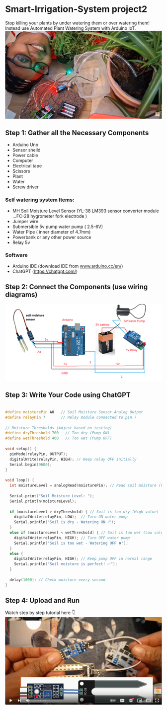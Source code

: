 # Smart-Irrigation-System project2
Stop killing your plants by under watering them or over watering them! Instead use Automated Plant Watering System with Arduino IoT.
![Landing Image](Automated_Plant_Watering_System_with_Arduino_IoT-nawdigital.png)

## Step 1: Gather all the Necessary Components
* Arduino Uno
* Sensor sheild
* Power cable
* Computer
* Electrical tape
* Scissors
* Plant
* Water
* Screw driver
### Self watering system Items: 
* MH Soil Moisture Level Sensor (YL-38 LM393 sensor converter module
...FC-28 hygrometer fork electrode )
* Jumper wire
* Submersible  5v pump water pump ( 2.5-6V)
* Water Pipe  ( inner diameter of 4.7mm)
* Powerbank or any other power source
* Relay 5v
### Software
* Arduino IDE (download IDE from www.arduino.cc/en/) 
* ChatGPT (https://chatgpt.com/)

## Step 2: Connect the Components (use wiring diagrams)
![Wiring Diagram](smart_irrigation_system_arduino_wiring_diagram.png)

## Step 3: Write Your Code using ChatGPT
``` C++

#define moisturePin A0   // Soil Moisture Sensor Analog Output
#define relayPin 7       // Relay module connected to pin 7

// Moisture Thresholds (Adjust based on testing)
#define dryThreshold 700   // Too dry (Pump ON)
#define wetThreshold 400   // Too wet (Pump OFF)

void setup() {
  pinMode(relayPin, OUTPUT);
  digitalWrite(relayPin, HIGH); // Keep relay OFF initially
  Serial.begin(9600);
}

void loop() {
  int moistureLevel = analogRead(moisturePin); // Read soil moisture (0-1023)

  Serial.print("Soil Moisture Level: ");
  Serial.println(moistureLevel);

  if (moistureLevel > dryThreshold) { // Soil is too dry (High value)
    digitalWrite(relayPin, LOW);  // Turn ON water pump
    Serial.println("Soil is dry - Watering ON 💧");
  } 
  else if (moistureLevel < wetThreshold) { // Soil is too wet (Low value)
    digitalWrite(relayPin, HIGH); // Turn OFF water pump
    Serial.println("Soil is too wet - Watering OFF ❌");
  } 
  else {
    digitalWrite(relayPin, HIGH); // Keep pump OFF in normal range
    Serial.println("Soil moisture is perfect! ✅");
  }

  delay(1000); // Check moisture every second
}

```
## Step 4: Upload and Run
Watch step by step tutorial here :point_down: [![Click to Watch the video](Automated_Plant_Watering_System_with_Arduino_IoT-nawdigital-youtube.png)](https://youtu.be/US5LRvM9Uxg)


